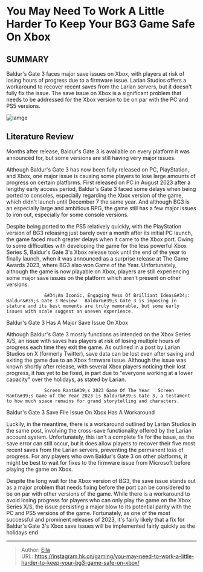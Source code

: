 # You May Need To Work A Little Harder To Keep Your BG3 Game Safe On Xbox


## SUMMARY 



  Baldur&#39;s Gate 3 faces major save issues on Xbox, with players at risk of losing hours of progress due to a firmware issue.   Larian Studios offers a workaround to recover recent saves from the Larian servers, but it doesn&#39;t fully fix the issue.   The save issue on Xbox is a significant problem that needs to be addressed for the Xbox version to be on par with the PC and PS5 versions.  

![iamge](https://static1.srcdn.com/wordpress/wp-content/uploads/2024/01/you-may-need-to-work-a-little-harder-to-keep-your-bg3-game-safe-on-xbox.jpg)

## Literature Review

Months after release, Baldur&#39;s Gate 3 is available on every platform it was announced for, but some versions are still having very major issues.




Although Baldur&#39;s Gate 3 has now been fully released on PC, PlayStation, and Xbox, one major issue is causing some players to lose large amounts of progress on certain platforms. First released on PC in August 2023 after a lengthy early access period, Baldur&#39;s Gate 3 faced some delays when being ported to consoles, especially regarding the Xbox version of the game, which didn&#39;t launch until December 7 the same year. And although BG3 is an especially large and ambitious RPG, the game still has a few major issues to iron out, especially for some console versions.




Despite being ported to the PS5 relatively quickly, with the PlayStation version of BG3 releasing just barely over a month after its initial PC launch, the game faced much greater delays when it came to the Xbox port. Owing to some difficulties with developing the game for the less powerful Xbox Series S, Baldur&#39;s Gate 3&#39;s Xbox release took until the end of the year to finally launch, when it was announced as a surprise release at The Game Awards 2023, where BG3 also won Game of the Year. Unfortunately, although the game is now playable on Xbox, players are still experiencing some major save issues on the platform which aren&#39;t present on other versions.

                  &#34;An Iconic, Engaging Mess Of Brilliant Ideas&#34;: Baldur&#39;s Gate 3 Review   Baldur&#39;s Gate 3 is imposing in stature and its best moments are truly memorable, but some early issues with scale suggest an uneven experience.   


 Baldur&#39;s Gate 3 Has A Major Save Issue On Xbox 
         




Although Baldur&#39;s Gate 3 mostly functions as intended on the Xbox Series X/S, an issue with saves has players at risk of losing multiple hours of progress each time they exit the game. As outlined in a post by Larian Studios on X (formerly Twitter), save data can be lost even after saving and exiting the game due to an Xbox firmware issue. Although the issue was known shortly after release, with several Xbox players noticing their lost progress, it has yet to be fixed, in part due to &#34;everyone working at a lower capacity&#34; over the holidays, as stated by Larian.

                  Screen Rant&#39;s 2023 Game Of The Year   Screen Rant&#39;s Game of the Year 2023 is Baldur&#39;s Gate 3, a testament to how much space remains for grand storytelling and characters.   



 Baldur&#39;s Gate 3 Save File Issue On Xbox Has A Workaround 
          




Luckily, in the meantime, there is a workaround outlined by Larian Studios in the same post, involving the cross-save functionality offered by the Larian account system. Unfortunately, this isn&#39;t a complete fix for the issue, as the save error can still occur, but it does allow players to recover their five most recent saves from the Larian servers, preventing the permanent loss of progress. For any players who own Baldur&#39;s Gate 3 on other platforms, it might be best to wait for fixes to the firmware issue from Microsoft before playing the game on Xbox.


 

Despite the long wait for the Xbox version of BG3, the save issue stands out as a major problem that needs fixing before the port can be considered to be on par with other versions of the game. While there is a workaround to avoid losing progress for players who can only play the game on the Xbox Series X/S, the issue persisting a major blow to its potential parity with the PC and PS5 versions of the game. Fortunately, as one of the most successful and prominent releases of 2023, it&#39;s fairly likely that a fix for Baldur&#39;s Gate 3&#39;s Xbox save issues will be implemented fairly quickly as the holidays end.






---

> Author: [Ella](https://instagram.hk.cn/)  
> URL: https://instagram.hk.cn/gaming/you-may-need-to-work-a-little-harder-to-keep-your-bg3-game-safe-on-xbox/  

